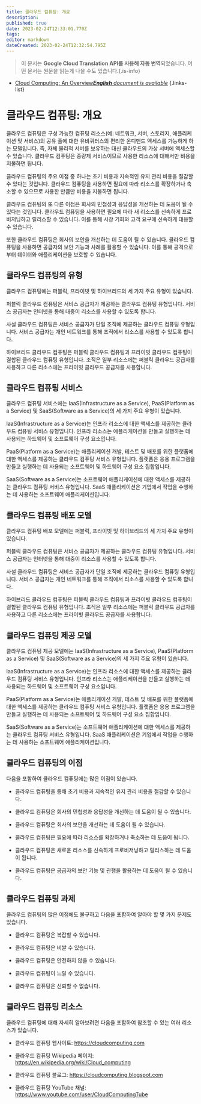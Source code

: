 ```yaml
---
title: 클라우드 컴퓨팅: 개요
description: 
published: true
date: 2023-02-24T12:33:01.770Z
tags: 
editor: markdown
dateCreated: 2023-02-24T12:32:54.795Z
---
```


> 이 문서는 **Google Cloud Translation API를 사용해 자동 번역**되었습니다.
어떤 문서는 원문을 읽는게 나을 수도 있습니다.{.is-info}



- [Cloud Computing: An Overview***English** document is available*](/en/Knowledge-base/Common/cloud-computing-an-overview)
{.links-list}


# 클라우드 컴퓨팅: 개요

클라우드 컴퓨팅은 구성 가능한 컴퓨팅 리소스(예: 네트워크, 서버, 스토리지, 애플리케이션 및 서비스)의 공유 풀에 대한 유비쿼터스의 편리한 온디맨드 액세스를 가능하게 하는 모델입니다. 즉, 자체 물리적 서버를 보유하는 대신 클라우드의 가상 서버에 액세스할 수 있습니다. 클라우드 컴퓨팅은 종량제 서비스이므로 사용한 리소스에 대해서만 비용을 지불하면 됩니다.

클라우드 컴퓨팅의 주요 이점 중 하나는 초기 비용과 지속적인 유지 관리 비용을 절감할 수 있다는 것입니다. 클라우드 컴퓨팅을 사용하면 필요에 따라 리소스를 확장하거나 축소할 수 있으므로 사용한 만큼만 비용을 지불하면 됩니다.

클라우드 컴퓨팅의 또 다른 이점은 회사의 민첩성과 응답성을 개선하는 데 도움이 될 수 있다는 것입니다. 클라우드 컴퓨팅을 사용하면 필요에 따라 새 리소스를 신속하게 프로비저닝하고 릴리스할 수 있습니다. 이를 통해 시장 기회와 고객 요구에 신속하게 대응할 수 있습니다.

또한 클라우드 컴퓨팅은 회사의 보안을 개선하는 데 도움이 될 수 있습니다. 클라우드 컴퓨팅을 사용하면 공급자의 보안 기능과 사례를 활용할 수 있습니다. 이를 통해 공격으로부터 데이터와 애플리케이션을 보호할 수 있습니다.

## 클라우드 컴퓨팅의 유형

클라우드 컴퓨팅에는 퍼블릭, 프라이빗 및 하이브리드의 세 가지 주요 유형이 있습니다.

퍼블릭 클라우드 컴퓨팅은 서비스 공급자가 제공하는 클라우드 컴퓨팅 유형입니다. 서비스 공급자는 인터넷을 통해 대중이 리소스를 사용할 수 있도록 합니다.

사설 클라우드 컴퓨팅은 서비스 공급자가 단일 조직에 제공하는 클라우드 컴퓨팅 유형입니다. 서비스 공급자는 개인 네트워크를 통해 조직에서 리소스를 사용할 수 있도록 합니다.

하이브리드 클라우드 컴퓨팅은 퍼블릭 클라우드 컴퓨팅과 프라이빗 클라우드 컴퓨팅이 결합된 클라우드 컴퓨팅 유형입니다. 조직은 일부 리소스에는 퍼블릭 클라우드 공급자를 사용하고 다른 리소스에는 프라이빗 클라우드 공급자를 사용합니다.

## 클라우드 컴퓨팅 서비스

클라우드 컴퓨팅 서비스에는 IaaS(Infrastructure as a Service), PaaS(Platform as a Service) 및 SaaS(Software as a Service)의 세 가지 주요 유형이 있습니다.

IaaS(Infrastructure as a Service)는 인프라 리소스에 대한 액세스를 제공하는 클라우드 컴퓨팅 서비스 유형입니다. 인프라 리소스는 애플리케이션을 만들고 실행하는 데 사용되는 하드웨어 및 소프트웨어 구성 요소입니다.

PaaS(Platform as a Service)는 애플리케이션 개발, 테스트 및 배포를 위한 플랫폼에 대한 액세스를 제공하는 클라우드 컴퓨팅 서비스 유형입니다. 플랫폼은 응용 프로그램을 만들고 실행하는 데 사용되는 소프트웨어 및 하드웨어 구성 요소 집합입니다.

SaaS(Software as a Service)는 소프트웨어 애플리케이션에 대한 액세스를 제공하는 클라우드 컴퓨팅 서비스 유형입니다. SaaS 애플리케이션은 기업에서 작업을 수행하는 데 사용하는 소프트웨어 애플리케이션입니다.

## 클라우드 컴퓨팅 배포 모델

클라우드 컴퓨팅 배포 모델에는 퍼블릭, 프라이빗 및 하이브리드의 세 가지 주요 유형이 있습니다.

퍼블릭 클라우드 컴퓨팅은 서비스 공급자가 제공하는 클라우드 컴퓨팅 유형입니다. 서비스 공급자는 인터넷을 통해 대중이 리소스를 사용할 수 있도록 합니다.

사설 클라우드 컴퓨팅은 서비스 공급자가 단일 조직에 제공하는 클라우드 컴퓨팅 유형입니다. 서비스 공급자는 개인 네트워크를 통해 조직에서 리소스를 사용할 수 있도록 합니다.

하이브리드 클라우드 컴퓨팅은 퍼블릭 클라우드 컴퓨팅과 프라이빗 클라우드 컴퓨팅이 결합된 클라우드 컴퓨팅 유형입니다. 조직은 일부 리소스에는 퍼블릭 클라우드 공급자를 사용하고 다른 리소스에는 프라이빗 클라우드 공급자를 사용합니다.

## 클라우드 컴퓨팅 제공 모델

클라우드 컴퓨팅 제공 모델에는 IaaS(Infrastructure as a Service), PaaS(Platform as a Service) 및 SaaS(Software as a Service)의 세 가지 주요 유형이 있습니다.

IaaS(Infrastructure as a Service)는 인프라 리소스에 대한 액세스를 제공하는 클라우드 컴퓨팅 서비스 유형입니다. 인프라 리소스는 애플리케이션을 만들고 실행하는 데 사용되는 하드웨어 및 소프트웨어 구성 요소입니다.

PaaS(Platform as a Service)는 애플리케이션 개발, 테스트 및 배포를 위한 플랫폼에 대한 액세스를 제공하는 클라우드 컴퓨팅 서비스 유형입니다. 플랫폼은 응용 프로그램을 만들고 실행하는 데 사용되는 소프트웨어 및 하드웨어 구성 요소 집합입니다.

SaaS(Software as a Service)는 소프트웨어 애플리케이션에 대한 액세스를 제공하는 클라우드 컴퓨팅 서비스 유형입니다. SaaS 애플리케이션은 기업에서 작업을 수행하는 데 사용하는 소프트웨어 애플리케이션입니다.

## 클라우드 컴퓨팅의 이점

다음을 포함하여 클라우드 컴퓨팅에는 많은 이점이 있습니다.

- 클라우드 컴퓨팅을 통해 초기 비용과 지속적인 유지 관리 비용을 절감할 수 있습니다.

- 클라우드 컴퓨팅은 회사의 민첩성과 응답성을 개선하는 데 도움이 될 수 있습니다.

- 클라우드 컴퓨팅은 회사의 보안을 개선하는 데 도움이 될 수 있습니다.

- 클라우드 컴퓨팅은 필요에 따라 리소스를 확장하거나 축소하는 데 도움이 됩니다.

- 클라우드 컴퓨팅은 새로운 리소스를 신속하게 프로비저닝하고 릴리스하는 데 도움이 됩니다.

- 클라우드 컴퓨팅은 공급자의 보안 기능 및 관행을 활용하는 데 도움이 될 수 있습니다.

## 클라우드 컴퓨팅 과제

클라우드 컴퓨팅의 많은 이점에도 불구하고 다음을 포함하여 알아야 할 몇 가지 문제도 있습니다.

- 클라우드 컴퓨팅은 복잡할 수 있습니다.

- 클라우드 컴퓨팅은 비쌀 수 있습니다.

- 클라우드 컴퓨팅은 안전하지 않을 수 있습니다.

- 클라우드 컴퓨팅이 느릴 수 있습니다.

- 클라우드 컴퓨팅은 신뢰할 수 없습니다.

## 클라우드 컴퓨팅 리소스

클라우드 컴퓨팅에 대해 자세히 알아보려면 다음을 포함하여 참조할 수 있는 여러 리소스가 있습니다.

- 클라우드 컴퓨팅 웹사이트: https://cloudcomputing.com

- 클라우드 컴퓨팅 Wikipedia 페이지: https://en.wikipedia.org/wiki/Cloud_computing

- 클라우드 컴퓨팅 블로그: https://cloudcomputing.blogspot.com

- 클라우드 컴퓨팅 YouTube 채널: https://www.youtube.com/user/CloudComputingTube